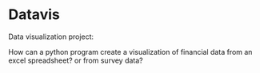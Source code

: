 # Datavis
Data visualization project:

How can a python program create a visualization of financial data from an excel spreadsheet? or from survey data?


